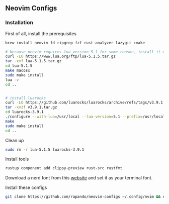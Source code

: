 ## Neovim Configs

### Installation



First of all, install the prerequisites

```sh
brew install neovim fd ripgrep fzf rust-analyzer lazygit cmake

# because neovim requires lua version 5.1 for some reason, install it manually
curl -LO https://www.lua.org/ftp/lua-5.1.5.tar.gz
tar -xvf lua-5.1.5.tar.gz
cd lua-5.1.5
make macosx
sudo make install
lua -v
cd ..


# install luarocks
curl -LO https://github.com/luarocks/luarocks/archive/refs/tags/v3.9.1.tar.gz
tar -xvzf v3.9.1.tar.gz
cd luarocks-3.9.1
./configure --with-lua=/usr/local --lua-version=5.1 --prefix=/usr/local
make
sudo make install
cd ..
```

Clean up

```sh
sudo rm -r lua-5.1.5 luarocks-3.9.1

```

Install tools

```sh
rustup component add clippy-preview rust-src rustfmt
```

Download a nerd font from this [website](https://www.nerdfonts.com/font-downloads) and set it as your terminal font.

Install these configs

```sh
git clone https://github.com/rapando/neovim-configs ~/.config/nvim && nvim
```
